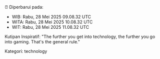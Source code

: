 ⏰ Diperbarui pada:
- WIB: Rabu, 28 Mei 2025 09.08.32 UTC
- WITA: Rabu, 28 Mei 2025 10.08.32 UTC
- WIT: Rabu, 28 Mei 2025 11.08.32 UTC

Kutipan Inspiratif:
"The further you get into technology, the further you go into gaming. That's the general rule."


Kategori: technology

